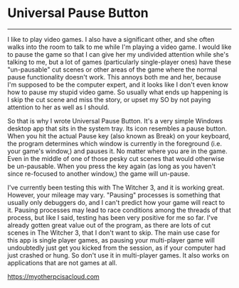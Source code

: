 # Universal Pause Button
------------------------

I like to play video games.  I also have a significant other, and she often walks into the room to talk to me while I'm playing a video game.  I would like to pause the game so that I can give her my undivided attention while she's talking to me, but a lot of games (particularly single-player ones) have these "un-pausable" cut scenes or other areas of the game where the normal pause functionality doesn't work.  This annoys both me and her, because I'm supposed to be the computer expert, and it looks like I don't even know how to pause my stupid video game.  So usually what ends up happening is I skip the cut scene and miss the story, or upset my SO by not paying attention to her as well as I should.

So that is why I wrote Universal Pause Button. It's a very simple Windows desktop app that sits in the system tray. Its icon resembles a pause button.  When you hit the actual Pause key (also known as Break) on your keyboard, the program determines which window is currently in the foreground (i.e. your game's window,) and pauses it.  No matter where you are in the game. Even in the middle of one of those pesky cut scenes that would otherwise be un-pausable.  When you press the key again (as long as you haven't since re-focused to another window,) the game will un-pause.

I've currently been testing this with The Witcher 3, and it is working great.  However, your mileage may vary. "Pausing" processes is something that usually only debuggers do, and I can't predict how your game will react to it.  Pausing processes may lead to race conditions among the threads of that process, but like I said, testing has been very positive for me so far.  I've already gotten great value out of the program, as there are lots of cut scenes in The Witcher 3, that I don't want to skip. The main use case for this app is single player games, as pausing your multi-player game will undoubtedly just get you kicked from the session, as if your computer had just crashed or hung. So don't use it in multi-player games.  It also works on applications that are not games at all.

https://myotherpcisacloud.com
